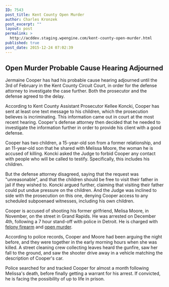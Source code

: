 ```yaml
---
ID: 7543
post_title: Kent County Open Murder
author: Charles Kronzek
post_excerpt: ""
layout: post
permalink: >
  http://acddev.staging.wpengine.com/kent-county-open-murder.html
published: true
post_date: 2015-12-24 07:02:39
---
```

<h2><b>Open Murder Probable Cause Hearing Adjourned</b></h2>
Jermaine Cooper has had his probable cause hearing adjourned until the 3rd of February in the Kent County Circuit Court, in order for the defense attorney to investigate the case further. Both the prosecutor and the defense agreed to the delay.<!--more-->

<span style="font-weight: 400;">According to Kent County Assistant Prosecutor Kellee Koncki, Cooper has sent at least one text message to his children, which the prosecution believes is incriminating. This information came out in court at the most recent hearing. Cooper's defense attorney then decided that he needed to investigate the information further in order to provide his client with a good defense.</span>

<span style="font-weight: 400;">Cooper has two children, a 15-year-old son from a former relationship, and an 11-year-old son that he shared with Melissa Moore, the woman he is accused of killing. Koncki asked the Judge to forbid Cooper any contact with people who will be called to testify. Specifically, this includes his children.</span>

<span style="font-weight: 400;">But the defense attorney disagreed, saying that the request was "unreasonable", and that the children should be free to visit their father in jail if they wished to. Koncki argued further, claiming that visiting their father could put undue pressure on the children. And the Judge was inclined to side with the prosecution on this one, denying Cooper access to any scheduled subpoenaed witnesses, including his own children.</span>

<span style="font-weight: 400;">Cooper is accused of shooting his former girlfriend, Melisa Moore, in November, on the street in Grand Rapids. He was arrested on December 4th, following a 7 hour stand-off with police in Detroit. He is charged with <a href="http://acddev.staging.wpengine.com/michigan-felony-firearm-attorneys-michigan-gun-lawyers.html" target="_blank">felony firearm</a> and <a href="http://acddev.staging.wpengine.com/michigan-open-murder-attorneys.html" target="_blank">open murder</a>.</span>

<span style="font-weight: 400;">According to police records, Cooper and Moore had been arguing the night before, and they were together in the early morning hours when she was killed. A street cleaning crew collecting leaves heard the gunfire, saw her fall to the ground, and saw the shooter drive away in a vehicle matching the description of Cooper's car.</span>

Police searched for and tracked Cooper for almost a month following Melissa's death, before finally getting a warrant for his arrest. If convicted, he is facing the possibility of up to life in prison.